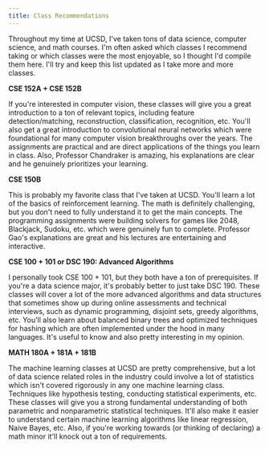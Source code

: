 ```yaml
---
title: Class Recommendations
---
```


Throughout my time at UCSD, I've taken tons of data science, computer science, and math courses. I'm often asked which classes I recommend taking or which classes were the most enjoyable, so I thought I'd compile them here. I'll try and keep this list updated as I take more and more classes. 

**CSE 152A + CSE 152B**

If you're interested in computer vision, these classes will give you a great introduction to a ton of relevant topics, including feature detection/matching, reconstruction, classification, recognition, etc. You'll also get a great introduction to convolutional neural networks which were foundational for many computer vision breakthroughs over the years. The assignments are practical and are direct applications of the things you learn in class. Also, Professor Chandraker is amazing, his explanations are clear and he genuinely prioritizes your learning.

**CSE 150B**

This is probably my favorite class that I've taken at UCSD. You'll learn a lot of the basics of reinforcement learning. The math is definitely challenging, but you don't need to fully understand it to get the main concepts. The programming assignments were building solvers for games like 2048, Blackjack, Sudoku, etc. which were genuinely fun to complete. Professor Gao's explanations are great and his lectures are entertaining and interactive. 

**CSE 100 + 101 or DSC 190: Advanced Algorithms**

I personally took CSE 100 + 101, but they both have a ton of prerequisites. If you're a data science major, it's probably better to just take DSC 190. These classes will cover a lot of the more advanced algorithms and data structures that sometimes show up during online assessments and technical interviews, such as dynamic programming, disjoint sets, greedy algorithms, etc. You'll also learn about balanced binary trees and optimized techniques for hashing which are often implemented under the hood in many languages. It's useful to know and also pretty interesting in my opinion.

**MATH 180A + 181A + 181B**

The machine learning classes at UCSD are pretty comprehensive, but a lot of data science related roles in the industry could involve a lot of statistics which isn't covered rigorously in any one machine learning class. Techniques like hypothesis testing, conducting statistical experiments, etc. These classes will give you a strong fundamental understanding of both parametric and nonparametric statistical techniques. It'll also make it easier to understand certain machine learning algorithms like linear regression, Naive Bayes, etc. Also, if you're working towards (or thinking of declaring) a math minor it'll knock out a ton of requirements. 

